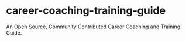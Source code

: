 # career-coaching-training-guide
An Open Source, Community Contributed Career Coaching and Training Guide.
